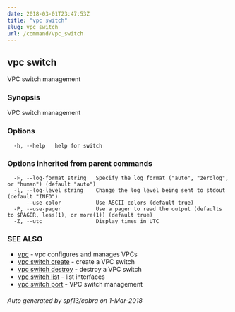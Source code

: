 ```yaml
---
date: 2018-03-01T23:47:53Z
title: "vpc switch"
slug: vpc_switch
url: /command/vpc_switch
---
```

## vpc switch

VPC switch management

### Synopsis


VPC switch management

### Options

```
  -h, --help   help for switch
```

### Options inherited from parent commands

```
  -F, --log-format string   Specify the log format ("auto", "zerolog", or "human") (default "auto")
  -l, --log-level string    Change the log level being sent to stdout (default "INFO")
      --use-color           Use ASCII colors (default true)
  -P, --use-pager           Use a pager to read the output (defaults to $PAGER, less(1), or more(1)) (default true)
  -Z, --utc                 Display times in UTC
```

### SEE ALSO
* [vpc](/command/vpc)	 - vpc configures and manages VPCs
* [vpc switch create](/command/vpc_switch_create)	 - create a VPC switch
* [vpc switch destroy](/command/vpc_switch_destroy)	 - destroy a VPC switch
* [vpc switch list](/command/vpc_switch_list)	 - list interfaces
* [vpc switch port](/command/vpc_switch_port)	 - VPC switch management

###### Auto generated by spf13/cobra on 1-Mar-2018
